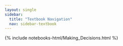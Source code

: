 ```yaml
---
layout: single
sidebar:
  title: "Textbook Navigation"
  nav: sidebar-textbook
---
```


{% include notebooks-html/Making_Decisions.html %}

